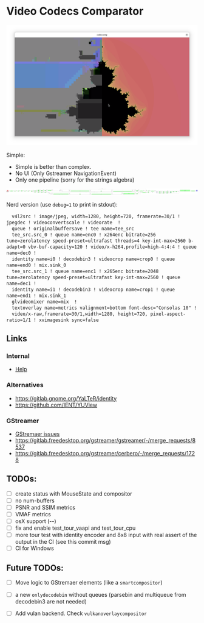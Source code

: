 # Video Codecs Comparator

![screenshot.png](./doc/screenshot.png)


Simple:

 * Simple is better than complex.
 * No UI (Only Gstreamer NavigationEvent)
 * Only one pipeline (sorry for the strings algebra)

![pipeline.png](./doc/pipeline.png)

Nerd version (use `debug=1` to print in stdout):
```
  v4l2src ! image/jpeg, width=1280, height=720, framerate=30/1 ! jpegdec ! videoconvertscale ! videorate  !
  queue ! originalbuffersave ! tee name=tee_src
  tee_src.src_0 ! queue name=enc0 ! x264enc bitrate=256 tune=zerolatency speed-preset=ultrafast threads=4 key-int-max=2560 b-adapt=0 vbv-buf-capacity=120 ! video/x-h264,profile=high-4:4:4 ! queue name=dec0 !
  identity name=i0 ! decodebin3 ! videocrop name=crop0 ! queue name=end0 ! mix.sink_0
  tee_src.src_1 ! queue name=enc1 ! x265enc bitrate=2048 tune=zerolatency speed-preset=ultrafast key-int-max=2560 ! queue name=dec1 !
  identity name=i1 ! decodebin3 ! videocrop name=crop1 ! queue name=end1 ! mix.sink_1
  glvideomixer name=mix  !
  textoverlay name=metrics valignment=bottom font-desc="Consolas 10" !
  video/x-raw,framerate=30/1,width=1280, height=720, pixel-aspect-ratio=1/1 ! xvimagesink sync=false
```

## Links

### Internal

* [Help](./doc/help.md)

### Alternatives

* https://gitlab.gnome.org/YaLTeR/identity
* https://github.com/IENT/YUView

### GStreamer

* [GStremaer issues](./doc/gst_issues.md)
* https://gitlab.freedesktop.org/gstreamer/gstreamer/-/merge_requests/8537
* https://gitlab.freedesktop.org/gstreamer/cerbero/-/merge_requests/1728

## TODOs:

 * [ ] create status with MouseState and compositor
 * [ ] no num-buffers
 * [ ] PSNR and SSIM metrics
 * [ ] VMAF metrics
 * [ ] osX support (--)
 * [ ] fix and enable test_tour_vaapi and test_tour_cpu
 * [ ] more tour test with identity encoder and 8x8 input with real assert of the output in the CI (see this commit msg)
 * [ ] CI for Windows

## Future TODOs:

 * [ ] Move logic to GStremaer elements (like a `smartcompositor`)
 * [ ] a new `onlydecodebin` without queues (parsebin and multiqueue from decodebin3 are not needed)
 * [ ] Add vulan backend. Check `vulkanoverlaycompositor`


